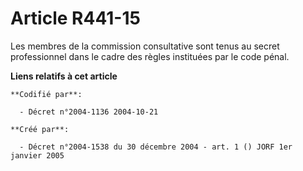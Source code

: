 # Article R441-15

Les membres de la commission consultative sont tenus au secret professionnel dans le cadre des règles instituées par le code
pénal.

**Liens relatifs à cet article**

	**Codifié par**:

	  - Décret n°2004-1136 2004-10-21

	**Créé par**:

	  - Décret n°2004-1538 du 30 décembre 2004 - art. 1 () JORF 1er janvier 2005
